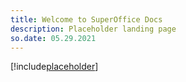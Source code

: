 ```yaml
---
title: Welcome to SuperOffice Docs
description: Placeholder landing page
so.date: 05.29.2021
---
```


[!include[placeholder](../../../../includes/default-index.md)]
